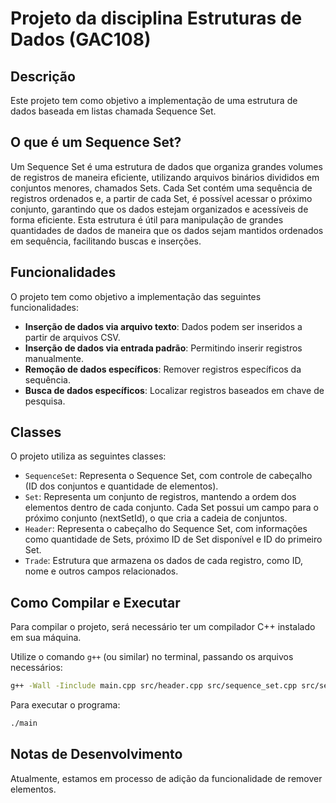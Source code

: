 # Projeto da disciplina Estruturas de Dados (GAC108)
## Descrição
Este projeto tem como objetivo a implementação de uma estrutura de dados baseada em listas chamada Sequence Set.

## O que é um Sequence Set?
Um Sequence Set é uma estrutura de dados que organiza grandes volumes de registros de maneira eficiente, utilizando arquivos binários divididos em conjuntos menores, chamados Sets. Cada Set contém uma sequência de registros ordenados e, a partir de cada Set, é possível acessar o próximo conjunto, garantindo que os dados estejam organizados e acessíveis de forma eficiente. Esta estrutura é útil para manipulação de grandes quantidades de dados de maneira que os dados sejam mantidos ordenados em sequência, facilitando buscas e inserções.

## Funcionalidades
O projeto tem como objetivo a implementação das seguintes funcionalidades:

- **Inserção de dados via arquivo texto**: Dados podem ser inseridos a partir de arquivos CSV.
- **Inserção de dados via entrada padrão**: Permitindo inserir registros manualmente.
- **Remoção de dados específicos**: Remover registros específicos da sequência.
- **Busca de dados específicos**: Localizar registros baseados em chave de pesquisa.

## Classes
O projeto utiliza as seguintes classes:

- `SequenceSet`: Representa o Sequence Set, com controle de cabeçalho (ID dos conjuntos e quantidade de elementos).
- `Set`: Representa um conjunto de registros, mantendo a ordem dos elementos dentro de cada conjunto. Cada Set possui um campo para o próximo conjunto (nextSetId), o que cria a cadeia de conjuntos.
- `Header`: Representa o cabeçalho do Sequence Set, com informações como quantidade de Sets, próximo ID de Set disponível e ID do primeiro Set.
- `Trade`: Estrutura que armazena os dados de cada registro, como ID, nome e outros campos relacionados.

## Como Compilar e Executar
Para compilar o projeto, será necessário ter um compilador C++ instalado em sua máquina.

Utilize o comando `g++` (ou similar) no terminal, passando os arquivos necessários:
```bash
g++ -Wall -Iinclude main.cpp src/header.cpp src/sequence_set.cpp src/set.cpp src/trade.cpp -omain
```

Para executar o programa: 
```bash
./main
```

## Notas de Desenvolvimento
Atualmente, estamos em processo de adição da funcionalidade de remover elementos.